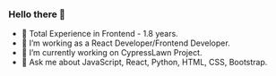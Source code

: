 ### Hello there 👋
- 🔭 Total Experience in Frontend - 1.8 years.
- 🔭 I’m working as a React Developer/Frontend Developer.
- 🔭 I’m currently working on CypressLawn Project.
- 💬 Ask me about JavaScript, React, Python, HTML, CSS, Bootstrap.
